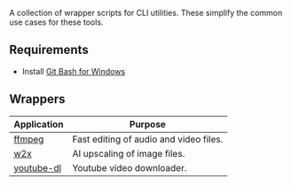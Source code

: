 A collection of wrapper scripts for CLI utilities. These simplify the common use cases for these tools.

## Requirements

* Install [Git Bash for Windows](https://git-scm.com/downloads)

## Wrappers

Application|Purpose
---|---
[ffmpeg](https://ffmpeg.org/)|Fast editing of audio and video files.
[w2x](https://github.com/DeadSix27/waifu2x-converter-cpp)|AI upscaling of image files.
[youtube-dl](https://github.com/yt-dlp/yt-dlp)|Youtube video downloader.